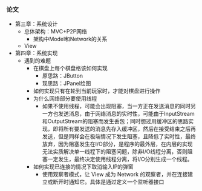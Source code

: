 ### 论文

- 第三章：系统设计
    - 总体架构：MVC+P2P网络
        - 架构中Model和Network的关系
    - View
- 第四章：系统实现
    - 遇到的难题
        - 在棋盘上每个棋盘格该如何实现
            - 原思路：JButton
            - 现思路：JPanel绘图
        - 如何实现只有在轮到当前玩家时，才能对棋盘进行操作
        - 为什么网络部分要使用线程
            - 如果不使用线程，可能会出现阻塞，当一方正在发送消息的同时另一方也发送消息，由于网络消息的实时性，可能由于InputStream和OutputStream的阻塞而发生丢包；同时想过用缓冲区的思路实现，即将所有要发送的消息先存入缓冲区，然后在接受结束之后再发送，但是同样会在极端情况下发生阻塞，且降低了实时性，最终放弃，因为阻塞发生在I/O部分，是程序的最外层，在内层的实现无法实质解决单一线程下的阻塞问题，除非I/O线程分离，否则阻塞一定发生，最终决定使用线程分离，将I/O分别生成一个线程。
        - 如何实现已连接的情况下取消输入IP的弹窗
            - 使用观察者模式，让 View 成为 Network 的观察者，并在连接建立或断开时通知它。具体是通过定义一个监听器接口